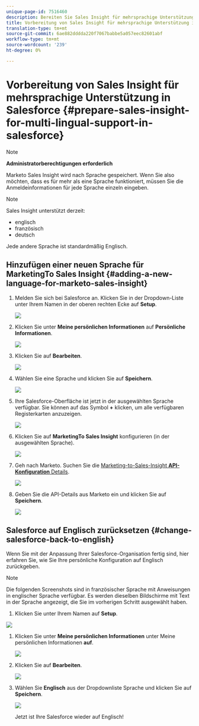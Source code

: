 ```yaml
---
unique-page-id: 7516460
description: Bereiten Sie Sales Insight für mehrsprachige Unterstützung in Salesforce - Marketing Docs - Produktdokumentation vor.
title: Vorbereitung von Sales Insight für mehrsprachige Unterstützung in Salesforce
translation-type: tm+mt
source-git-commit: 6ae882dddda220f7067babbe5a057eec82601abf
workflow-type: tm+mt
source-wordcount: '239'
ht-degree: 0%

---
```



# Vorbereitung von Sales Insight für mehrsprachige Unterstützung in Salesforce {#prepare-sales-insight-for-multi-lingual-support-in-salesforce}

>[!NOTE]
>
>**Administratorberechtigungen erforderlich**

Marketo Sales Insight wird nach Sprache gespeichert. Wenn Sie also möchten, dass es für mehr als eine Sprache funktioniert, müssen Sie die Anmeldeinformationen für jede Sprache einzeln eingeben.

>[!NOTE]
>
>Sales Insight unterstützt derzeit:
>
>* englisch
>* französisch
>* deutsch

>
>
Jede andere Sprache ist standardmäßig Englisch.

## Hinzufügen einer neuen Sprache für MarketingTo Sales Insight {#adding-a-new-language-for-marketo-sales-insight}

1. Melden Sie sich bei Salesforce an. Klicken Sie in der Dropdown-Liste unter Ihrem Namen in der oberen rechten Ecke auf **Setup**.

   ![](assets/image2015-7-6-16-3a5-3a6.png)

1. Klicken Sie unter **Meine persönlichen Informationen** auf **Persönliche Informationen**.

   ![](assets/image2015-7-6-16-3a5-3a25.png)

1. Klicken Sie auf **Bearbeiten**.

   ![](assets/image2015-7-6-16-3a5-3a38.png)

1. Wählen Sie eine Sprache und klicken Sie auf **Speichern**.

   ![](assets/image2015-7-6-16-3a5-3a47.png)

1. Ihre Salesforce-Oberfläche ist jetzt in der ausgewählten Sprache verfügbar. Sie können auf das Symbol **+** klicken, um alle verfügbaren Registerkarten anzuzeigen.

   ![](assets/image2015-7-6-16-3a6-3a10.png)

1. Klicken Sie auf **MarketingTo Sales Insight** konfigurieren (in der ausgewählten Sprache).

   ![](assets/image2015-7-6-16-3a7-3a15.png)

1. Geh nach Marketo. Suchen Sie die [Marketing-to-Sales-Insight **API-Konfiguration** Details](/help/marketo/product-docs/marketo-sales-insight/msi-for-salesforce/configuration/configure-marketo-sales-insight-in-salesforce-enterprise-unlimited.md#configure-marketo-sales-insight).

   ![](assets/image2015-7-6-16-3a41-3a2.png)

1. Geben Sie die API-Details aus Marketo ein und klicken Sie auf **Speichern**.

   ![](assets/image2015-7-6-16-3a7-3a43.png)

## Salesforce auf Englisch zurücksetzen {#change-salesforce-back-to-english}

Wenn Sie mit der Anpassung Ihrer Salesforce-Organisation fertig sind, hier erfahren Sie, wie Sie Ihre persönliche Konfiguration auf Englisch zurückgeben.

>[!NOTE]
>
>Die folgenden Screenshots sind in französischer Sprache mit Anweisungen in englischer Sprache verfügbar.  Es werden dieselben Bildschirme mit Text in der Sprache angezeigt, die Sie im vorherigen Schritt ausgewählt haben.

1. Klicken Sie unter Ihrem Namen auf **Setup**.

![](assets/image2015-7-6-16-3a5-3a6.png)

1. Klicken Sie unter **Meine persönlichen Informationen** unter Meine persönlichen Informationen **auf**.

   ![](assets/image2015-7-6-16-3a8-3a3.png)

1. Klicken Sie auf **Bearbeiten**.

   ![](assets/image2015-7-6-16-3a8-3a19.png)

1. Wählen Sie **Englisch** aus der Dropdownliste Sprache und klicken Sie auf **Speichern**.

   ![](assets/image2015-7-6-16-3a8-3a31.png)

   Jetzt ist Ihre Salesforce wieder auf Englisch!
